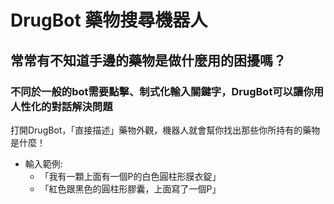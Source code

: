 # DrugBot 藥物搜尋機器人
## 常常有不知道手邊的藥物是做什麼用的困擾嗎？
### 不同於一般的bot需要點擊、制式化輸入關鍵字，DrugBot可以讓你用人性化的對話解決問題
打開DrugBot，「直接描述」藥物外觀，機器人就會幫你找出那些你所持有的藥物是什麼！
* 輸入範例:
  * 「我有一顆上面有一個P的白色圓柱形膜衣錠」
  * 「紅色跟黑色的圓柱形膠囊，上面寫了一個P」
